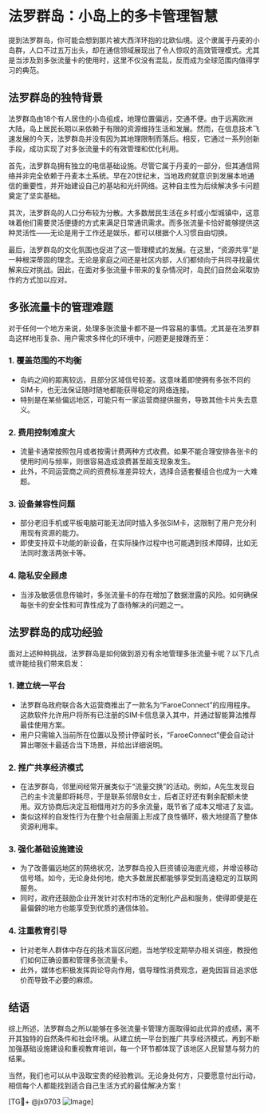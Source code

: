 # 法罗群岛：小岛上的多卡管理智慧

提到法罗群岛，你可能会想到那片被大西洋环抱的北欧仙境。这个隶属于丹麦的小岛群，人口不过五万出头，却在通信领域展现出了令人惊叹的高效管理模式。尤其是当涉及到多张流量卡的使用时，这里不仅没有混乱，反而成为全球范围内值得学习的典范。

## 法罗群岛的独特背景

法罗群岛由18个有人居住的小岛组成，地理位置偏远，交通不便。由于远离欧洲大陆，岛上居民长期以来依赖于有限的资源维持生活和发展。然而，在信息技术飞速发展的今天，法罗群岛并没有因为其地理限制而落后。相反，它通过一系列创新手段，成功实现了对多张流量卡的有效管理和优化利用。

首先，法罗群岛拥有独立的电信基础设施。尽管它属于丹麦的一部分，但其通信网络并非完全依赖于丹麦本土系统。早在20世纪末，当地政府就意识到发展本地通信的重要性，并开始建设自己的基站和光纤网络。这种自主性为后续解决多卡问题奠定了坚实基础。

其次，法罗群岛的人口分布较为分散。大多数居民生活在乡村或小型城镇中，这意味着他们需要灵活便捷的方式来满足日常通讯需求。而多张流量卡恰好能够提供这种灵活性——无论是用于工作还是娱乐，都可以根据个人习惯自由切换。

最后，法罗群岛的文化氛围也促进了这一管理模式的发展。在这里，“资源共享”是一种根深蒂固的理念。无论是家庭之间还是社区内部，人们都倾向于共同寻找最优解来应对挑战。因此，在面对多张流量卡带来的复杂情况时，岛民们自然会采取协作的方式加以应对。

## 多张流量卡的管理难题

对于任何一个地方来说，处理多张流量卡都不是一件容易的事情。尤其是在法罗群岛这样地形复杂、用户需求多样化的环境中，问题更是接踵而至：

### 1. **覆盖范围的不均衡**
   - 岛屿之间的距离较远，且部分区域信号较差。这意味着即使拥有多张不同的SIM卡，也无法保证随时随地都能获得稳定的网络连接。
   - 特别是在某些偏远地区，可能只有一家运营商提供服务，导致其他卡片失去意义。

### 2. **费用控制难度大**
   - 流量卡通常按照包月或者按需计费两种方式收费。如果不能合理安排各张卡的使用时间与频率，则很容易造成浪费甚至超支现象发生。
   - 此外，不同运营商之间的资费标准差异较大，选择合适套餐组合也成为一大难题。

### 3. **设备兼容性问题**
   - 部分老旧手机或平板电脑可能无法同时插入多张SIM卡，这限制了用户充分利用现有资源的能力。
   - 即使支持双卡功能的新设备，在实际操作过程中也可能遇到技术障碍，比如无法同时激活两张卡等。

### 4. **隐私安全顾虑**
   - 当涉及敏感信息传输时，多张流量卡的存在增加了数据泄露的风险。如何确保每张卡的安全性和可靠性成为了亟待解决的问题之一。

## 法罗群岛的成功经验

面对上述种种挑战，法罗群岛是如何做到游刃有余地管理多张流量卡呢？以下几点或许能给我们带来启发：

### 1. **建立统一平台**
   - 法罗群岛政府联合各大运营商推出了一款名为“FaroeConnect”的应用程序。这款软件允许用户将所有已注册的SIM卡信息录入其中，并通过智能算法推荐最佳使用方案。
   - 用户只需输入当前所在位置以及预计停留时长，“FaroeConnect”便会自动计算出哪张卡最适合当下场景，并给出详细说明。

### 2. **推广共享经济模式**
   - 在法罗群岛，邻里间经常开展类似于“流量交换”的活动。例如，A先生发现自己的主卡流量即将耗尽，于是联系邻居B女士，后者正好还有剩余配额未使用。双方协商后决定互相借用对方的多余流量，既节省了成本又增进了友谊。
   - 类似这样的自发性行为在整个社会层面上形成了良性循环，极大地提高了整体资源利用率。

### 3. **强化基础设施建设**
   - 为了改善偏远地区的网络状况，法罗群岛投入巨资铺设海底光缆，并增设移动信号塔。如今，无论身处何地，绝大多数居民都能够享受到高速稳定的互联网服务。
   - 同时，政府还鼓励企业开发针对农村市场的定制化产品和服务，使得即便是在最偏僻的地方也能享受到优质的通信体验。

### 4. **注重教育引导**
   - 针对老年人群体中存在的技术盲区问题，当地学校定期举办相关讲座，教授他们如何正确设置和管理多张流量卡。
   - 此外，媒体也积极发挥舆论导向作用，倡导理性消费观念，避免因盲目追求低价而导致不必要的麻烦。

## 结语

综上所述，法罗群岛之所以能够在多张流量卡管理方面取得如此优异的成绩，离不开其独特的自然条件和社会环境。从建立统一平台到推广共享经济模式，再到不断加强基础设施建设和重视教育培训，每一个环节都体现了该地区人民智慧与努力的结果。

当然，我们也可以从中汲取宝贵的经验教训。无论身处何方，只要愿意付出行动，相信每个人都能找到适合自己生活方式的最佳解决方案！

[TG💪+ @jx0703 ![Image](https://github.com/user-attachments/assets/dbca1d08-cadb-493c-b0ec-ad6f7a83f270)]